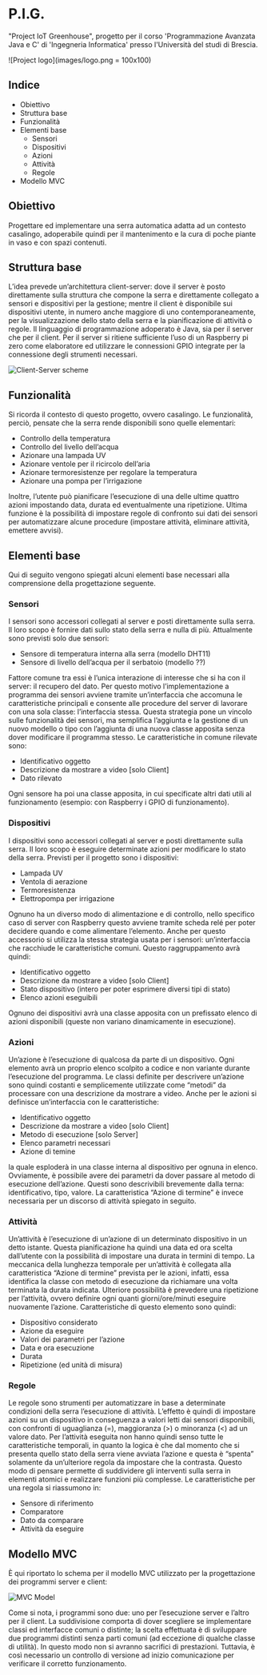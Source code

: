 # P.I.G.
"Project IoT Greenhouse", progetto per il corso 'Programmazione Avanzata Java e C' di 'Ingegneria Informatica' presso l'Università del studi di Brescia.

![Project logo](images/logo.png = 100x100)

## Indice
* Obiettivo
* Struttura base
* Funzionalità 
* Elementi base
    * Sensori
    * Dispositivi
    * Azioni
    * Attività 
    * Regole
* Modello MVC

## Obiettivo
Progettare ed implementare una serra automatica adatta ad un contesto casalingo, adoperabile quindi per il mantenimento e la cura di poche piante in vaso e con spazi contenuti.

## Struttura base
L’idea prevede un’architettura client-server: dove il server è posto direttamente sulla struttura che compone la serra e direttamente collegato a sensori e dispositivi per la gestione; mentre il client è disponibile sui dispositivi utente, in numero anche maggiore di uno contemporaneamente, per la visualizzazione dello stato della serra e la pianificazione di attività o regole.
Il linguaggio di programmazione adoperato è Java, sia per il server che per il client.
Per il server si ritiene sufficiente l’uso di un Raspberry pi zero come elaboratore ed utilizzare le connessioni GPIO integrate per la connessione degli strumenti necessari.

![Client-Server scheme](images/client_server_scheme.PNG)

## Funzionalità
Si ricorda il contesto di questo progetto, ovvero casalingo.
Le funzionalità, perciò, pensate che la serra rende disponibili sono quelle elementari:

* Controllo della temperatura
* Controllo del livello dell’acqua
* Azionare una lampada UV
* Azionare ventole per il ricircolo dell’aria
* Azionare termoresistenze per regolare la temperatura
* Azionare una pompa per l’irrigazione

Inoltre, l’utente può pianificare l’esecuzione di una delle ultime quattro azioni impostando data, durata ed eventualmente una ripetizione.
Ultima funzione è la possibilità di impostare regole di confronto sui dati dei sensori per automatizzare alcune procedure (impostare attività, eliminare attività, emettere avvisi).

## Elementi base
Qui di seguito vengono spiegati alcuni elementi base necessari alla comprensione della progettazione seguente.

### Sensori
I sensori sono accessori collegati al server e posti direttamente sulla serra. Il loro scopo è fornire dati sullo stato della serra e nulla di più.
Attualmente sono previsti solo due sensori:

* Sensore di temperatura interna alla serra (modello DHT11)
* Sensore di livello dell’acqua per il serbatoio (modello ??)

Fattore comune tra essi è l’unica interazione di interesse che si ha con il server: il recupero del dato.
Per questo motivo l’implementazione a programma dei sensori avviene tramite un’interfaccia che accomuna le caratteristiche principali e consente alle procedure del server di lavorare con una sola classe: l’interfaccia stessa.
Questa strategia pone un vincolo sulle funzionalità dei sensori, ma semplifica l’aggiunta e la gestione di un nuovo modello o tipo con l’aggiunta di una nuova classe apposita senza dover modificare il programma stesso.
Le caratteristiche in comune rilevate sono:

* Identificativo oggetto
* Descrizione da mostrare a video [solo Client]
* Dato rilevato

Ogni sensore ha poi una classe apposita, in cui specificate altri dati utili al funzionamento (esempio: con Raspberry i GPIO di funzionamento).

### Dispositivi
I dispositivi sono accessori collegati al server e posti direttamente sulla serra. Il loro scopo è eseguire determinate azioni per modificare lo stato della serra.
Previsti per il progetto sono i dispositivi:

* Lampada UV
* Ventola di aerazione
* Termoresistenza
* Elettropompa per irrigazione

Ognuno ha un diverso modo di alimentazione e di controllo, nello specifico caso di server con Raspberry questo avviene tramite scheda relé per poter decidere quando e come alimentare l’elemento.
Anche per questo accessorio si utilizza la stessa strategia usata per i sensori: un’interfaccia che racchiude le caratteristiche comuni.
Questo raggruppamento avrà quindi:

* Identificativo oggetto
* Descrizione da mostrare a video [solo Client]
* Stato dispositivo (intero per poter esprimere diversi tipi di stato)
* Elenco azioni eseguibili

Ognuno dei dispositivi avrà una classe apposita con un prefissato elenco di azioni disponibili (queste non variano dinamicamente in esecuzione).

### Azioni
Un’azione è l’esecuzione di qualcosa da parte di un dispositivo. 
Ogni elemento avrà un proprio elenco scolpito a codice e non variante durante l’esecuzione del programma. Le classi definite per descrivere un’azione sono quindi costanti e semplicemente utilizzate come “metodi” da processare con una descrizione da mostrare a video.
Anche per le azioni si definisce un’interfaccia con le caratteristiche:

* Identificativo oggetto
* Descrizione da mostrare a video [solo Client]
* Metodo di esecuzione [solo Server]
* Elenco parametri necessari
* Azione di temine

la quale esploderà in una classe interna al dispositivo per ognuna in elenco.
Ovviamente, è possibile avere dei parametri da dover passare al metodo di esecuzione dell’azione. Questi sono descrivibili brevemente dalla terna: identificativo, tipo, valore. 
La caratteristica “Azione di termine” è invece necessaria per un discorso di attività spiegato in seguito.

### Attività
Un’attività è l’esecuzione di un’azione di un determinato dispositivo in un detto istante. Questa pianificazione ha quindi una data ed ora scelta dall’utente con la possibilità di impostare una durata in termini di tempo.
La meccanica della lunghezza temporale per un’attività è collegata alla caratteristica “Azione di termine” prevista per le azioni, infatti, essa identifica la classe con metodo di esecuzione da richiamare una volta terminata la durata indicata.
Ulteriore possibilità è prevedere una ripetizione per l’attività, ovvero definire ogni quanti giorni/ore/minuti eseguire nuovamente l’azione.
Caratteristiche di questo elemento sono quindi:

* Dispositivo considerato
* Azione da eseguire
* Valori dei parametri per l’azione
* Data e ora esecuzione
* Durata
* Ripetizione (ed unità di misura)

### Regole
Le regole sono strumenti per automatizzare in base a determinate condizioni della serra l’esecuzione di attività.
L’effetto è quindi di impostare azioni su un dispositivo in conseguenza a valori letti dai sensori disponibili, con confronti di uguaglianza (=), maggioranza (>) o minoranza (<) ad un valore dato.
Per l’attività eseguita non hanno quindi senso tutte le caratteristiche temporali, in quanto la logica è che dal momento che si presenta quello stato della serra viene avviata l’azione e questa è “spenta” solamente da un’ulteriore regola da impostare che la contrasta.
Questo modo di pensare permette di suddividere gli interventi sulla serra in elementi atomici e realizzare funzioni più complesse.
Le caratteristiche per una regola si riassumono in:

* Sensore di riferimento
* Comparatore
* Dato da comparare
* Attività da eseguire

## Modello MVC
È qui riportato lo schema per il modello MVC utilizzato per la progettazione dei programmi server e client:

![MVC Model](images/mvc.PNG)

Come si nota, i programmi sono due: uno per l’esecuzione server e l’altro per il client.
La suddivisione comporta di dover scegliere se implementare classi ed interfacce comuni o distinte; la scelta effettuata è di sviluppare due programmi distinti senza parti comuni (ad eccezione di qualche classe di utilità).
In questo modo non si avranno sacrifici di prestazioni. Tuttavia, è così necessario un controllo di versione ad inizio comunicazione per verificare il corretto funzionamento.
